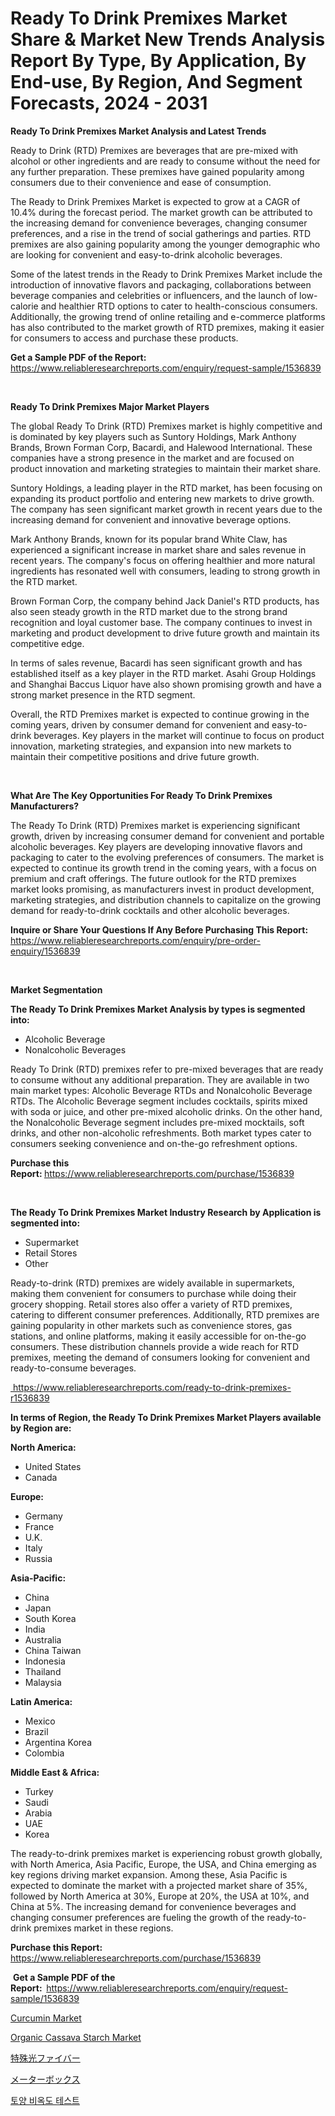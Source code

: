 <p><h1>Ready To Drink Premixes Market Share & Market New Trends Analysis Report By Type, By Application, By End-use, By Region, And Segment Forecasts, 2024 - 2031</h1></p><p><strong>Ready To Drink Premixes Market Analysis and Latest Trends</strong></p>
<p><p>Ready to Drink (RTD) Premixes are beverages that are pre-mixed with alcohol or other ingredients and are ready to consume without the need for any further preparation. These premixes have gained popularity among consumers due to their convenience and ease of consumption.</p><p>The Ready to Drink Premixes Market is expected to grow at a CAGR of 10.4% during the forecast period. The market growth can be attributed to the increasing demand for convenience beverages, changing consumer preferences, and a rise in the trend of social gatherings and parties. RTD premixes are also gaining popularity among the younger demographic who are looking for convenient and easy-to-drink alcoholic beverages.</p><p>Some of the latest trends in the Ready to Drink Premixes Market include the introduction of innovative flavors and packaging, collaborations between beverage companies and celebrities or influencers, and the launch of low-calorie and healthier RTD options to cater to health-conscious consumers. Additionally, the growing trend of online retailing and e-commerce platforms has also contributed to the market growth of RTD premixes, making it easier for consumers to access and purchase these products.</p></p>
<p><strong>Get a Sample PDF of the Report:&nbsp;</strong> <a href="https://www.reliableresearchreports.com/enquiry/request-sample/1536839">https://www.reliableresearchreports.com/enquiry/request-sample/1536839</a></p>
<p>&nbsp;</p>
<p><strong>Ready To Drink Premixes Major Market Players</strong></p>
<p><p>The global Ready To Drink (RTD) Premixes market is highly competitive and is dominated by key players such as Suntory Holdings, Mark Anthony Brands, Brown Forman Corp, Bacardi, and Halewood International. These companies have a strong presence in the market and are focused on product innovation and marketing strategies to maintain their market share.</p><p>Suntory Holdings, a leading player in the RTD market, has been focusing on expanding its product portfolio and entering new markets to drive growth. The company has seen significant market growth in recent years due to the increasing demand for convenient and innovative beverage options.</p><p>Mark Anthony Brands, known for its popular brand White Claw, has experienced a significant increase in market share and sales revenue in recent years. The company's focus on offering healthier and more natural ingredients has resonated well with consumers, leading to strong growth in the RTD market.</p><p>Brown Forman Corp, the company behind Jack Daniel's RTD products, has also seen steady growth in the RTD market due to the strong brand recognition and loyal customer base. The company continues to invest in marketing and product development to drive future growth and maintain its competitive edge.</p><p>In terms of sales revenue, Bacardi has seen significant growth and has established itself as a key player in the RTD market. Asahi Group Holdings and Shanghai Baccus Liquor have also shown promising growth and have a strong market presence in the RTD segment.</p><p>Overall, the RTD Premixes market is expected to continue growing in the coming years, driven by consumer demand for convenient and easy-to-drink beverages. Key players in the market will continue to focus on product innovation, marketing strategies, and expansion into new markets to maintain their competitive positions and drive future growth.</p></p>
<p>&nbsp;</p>
<p><strong>What Are The Key Opportunities For Ready To Drink Premixes Manufacturers?</strong></p>
<p><p>The Ready To Drink (RTD) Premixes market is experiencing significant growth, driven by increasing consumer demand for convenient and portable alcoholic beverages. Key players are developing innovative flavors and packaging to cater to the evolving preferences of consumers. The market is expected to continue its growth trend in the coming years, with a focus on premium and craft offerings. The future outlook for the RTD premixes market looks promising, as manufacturers invest in product development, marketing strategies, and distribution channels to capitalize on the growing demand for ready-to-drink cocktails and other alcoholic beverages.</p></p>
<p><strong>Inquire or Share Your Questions If Any Before Purchasing This Report:</strong> <a href="https://www.reliableresearchreports.com/enquiry/pre-order-enquiry/1536839">https://www.reliableresearchreports.com/enquiry/pre-order-enquiry/1536839</a></p>
<p>&nbsp;</p>
<p><strong>Market Segmentation</strong></p>
<p><strong>The Ready To Drink Premixes Market Analysis by types is segmented into:</strong></p>
<p><ul><li>Alcoholic Beverage</li><li>Nonalcoholic Beverages</li></ul></p>
<p><p>Ready To Drink (RTD) premixes refer to pre-mixed beverages that are ready to consume without any additional preparation. They are available in two main market types: Alcoholic Beverage RTDs and Nonalcoholic Beverage RTDs. The Alcoholic Beverage segment includes cocktails, spirits mixed with soda or juice, and other pre-mixed alcoholic drinks. On the other hand, the Nonalcoholic Beverage segment includes pre-mixed mocktails, soft drinks, and other non-alcoholic refreshments. Both market types cater to consumers seeking convenience and on-the-go refreshment options.</p></p>
<p><strong>Purchase this Report:&nbsp;</strong><a href="https://www.reliableresearchreports.com/purchase/1536839">https://www.reliableresearchreports.com/purchase/1536839</a></p>
<p>&nbsp;</p>
<p><strong>The Ready To Drink Premixes Market Industry Research by Application is segmented into:</strong></p>
<p><ul><li>Supermarket</li><li>Retail Stores</li><li>Other</li></ul></p>
<p><p>Ready-to-drink (RTD) premixes are widely available in supermarkets, making them convenient for consumers to purchase while doing their grocery shopping. Retail stores also offer a variety of RTD premixes, catering to different consumer preferences. Additionally, RTD premixes are gaining popularity in other markets such as convenience stores, gas stations, and online platforms, making it easily accessible for on-the-go consumers. These distribution channels provide a wide reach for RTD premixes, meeting the demand of consumers looking for convenient and ready-to-consume beverages.</p></p>
<p><a href="https://www.reliableresearchreports.com/ready-to-drink-premixes-r1536839">&nbsp;https://www.reliableresearchreports.com/ready-to-drink-premixes-r1536839</a></p>
<p><strong>In terms of Region, the Ready To Drink Premixes Market Players available by Region are:</strong></p>
<p>
    <p> <strong> North America: </strong>
        <ul>
            <li>United States</li>
            <li>Canada</li>
        </ul>
        </p> 
    <p> <strong> Europe: </strong>
        <ul>
            <li>Germany</li>
            <li>France</li>
            <li>U.K.</li>
            <li>Italy</li>
            <li>Russia</li>
        </ul>
        </p> 
    <p> <strong> Asia-Pacific: </strong>
        <ul>
            <li>China</li>
            <li>Japan</li>
            <li>South Korea</li>
            <li>India</li>
            <li>Australia</li>
            <li>China Taiwan</li>
            <li>Indonesia</li>
            <li>Thailand</li>
            <li>Malaysia</li>
        </ul>
        </p> 
    <p> <strong> Latin America: </strong>
        <ul>
            <li>Mexico</li>
            <li>Brazil</li>
            <li>Argentina Korea</li>
            <li>Colombia</li>
        </ul>
        </p> 
    <p> <strong> Middle East & Africa: </strong>
        <ul>
            <li>Turkey</li>
            <li>Saudi</li>
            <li>Arabia</li>
            <li>UAE</li>
            <li>Korea</li>
        </ul>
    </p>
    </p>
<p><p>The ready-to-drink premixes market is experiencing robust growth globally, with North America, Asia Pacific, Europe, the USA, and China emerging as key regions driving market expansion. Among these, Asia Pacific is expected to dominate the market with a projected market share of 35%, followed by North America at 30%, Europe at 20%, the USA at 10%, and China at 5%. The increasing demand for convenience beverages and changing consumer preferences are fueling the growth of the ready-to-drink premixes market in these regions.</p></p>
<p><strong>Purchase this Report: </strong><a href="https://www.reliableresearchreports.com/purchase/1536839">https://www.reliableresearchreports.com/purchase/1536839</a></p>
<p>&nbsp;<strong>Get a Sample PDF of the Report:&nbsp;&nbsp;</strong><a href="https://www.reliableresearchreports.com/enquiry/request-sample/1536839">https://www.reliableresearchreports.com/enquiry/request-sample/1536839</a></p>
<p><strong></strong></p>
<p><p><a href="https://issuu.com/reportprime-2/docs/curcumin-market-size-2030.pptx">Curcumin Market</a></p><p><a href="https://github.com/brenzgnarento/Market-Research-Report-List-2/blob/main/organic-cassava-starch-market.md">Organic Cassava Starch Market</a></p><p><a href="https://github.com/hilmi-2a/Market-Research-Report-List-1/blob/main/726999219572.md">特殊光ファイバー</a></p><p><a href="https://medium.com/@jordanilliamson678678/%E3%83%A1%E3%83%BC%E3%82%BF%E3%83%BC%E3%83%9C%E3%83%83%E3%82%AF%E3%82%B9%E5%B8%82%E5%A0%B4%E3%81%AF-%E5%B8%82%E5%A0%B4%E3%82%B7%E3%82%A7%E3%82%A2-%E5%B8%82%E5%A0%B4%E5%8B%95%E5%90%91-%E5%B8%82%E5%A0%B4%E6%88%90%E9%95%B7%E3%81%AB%E9%96%A2%E3%81%99%E3%82%8B%E6%83%85%E5%A0%B1%E3%82%92%E6%8F%90%E4%BE%9B%E3%81%97%E3%81%BE%E3%81%99-ce41d70ba837">メーターボックス</a></p><p><a href="https://github.com/BrettWeberrt8767765/Market-Research-Report-List-1/blob/main/523029518046.md">토양 비옥도 테스트</a></p></p>